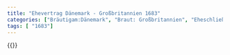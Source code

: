 ```yaml
---
title: "Ehevertrag Dänemark - Großbritannien 1683"
categories: ["Bräutigam:Dänemark", "Braut: Großbritannien", "Eheschließung vollzogen?:Ja", "verschiedenkonfessionelle Ehe?:Ja", "Dynastie Bräutigam:Oldenburg (Dänemark)", "Akteur Bräutigam:Oldenburg (Dänemark)", "Akteur Braut:Stuart", "Textbezug?:nein", "Ständisch?:nein", "Ratifikation?:ja", "Sonstiges?:nein", "Bräutigam:Dänemark", "Braut: Großbritannien"]
tags: [ "1683"]
---
```

<!--more-->
{{<v82>}}
